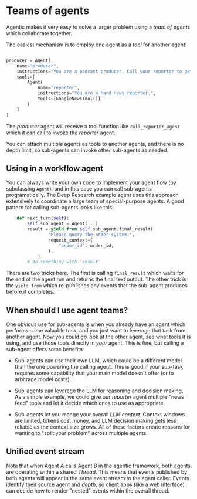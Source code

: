 # Teams of agents

Agentic makes it very easy to solve a larger problem using a _team of agents_ which
collaborate together.

The easiest mechanism is to employ one agent as a _tool_ for another agent:

```python

producer = Agent(
    name="producer",
    instructions="You are a podcast producer. Call your reporter to get the news report.",
    tools=[
        Agent(
            name="reporter",
            instructions="You are a hard news reporter.",
            tools=[GoogleNewsTool()]
        )
    ]
)
```

The _producer_ agent will receive a tool function like `call_reporter_agent` which it
can call to invoke the _reporter_ agent.

You can attach multiple agents as tools to another agents, and there is no depth limit,
so sub-agents can invoke other sub-agents as needed.

## Using in a workflow agent

You can always write your own code to implement your agent flow (by subclassing `Agent`), and 
in this case you can call sub-agents programatically. The Deep Research example agent 
uses this approach extensively to coordinate a large team of special-purpose agents. 
A good pattern for calling sub-agents looks like this:

```python
    def next_turn(self):
        self.sub_agent = Agent(...)
        result = yield from self.sub_agent.final_result(
                "Please query the order system.",
                request_context={
                    "order_id": order_id, 
                },
            )
        # do something with 'result'
```
There are two tricks here. The first is calling `final_result` which waits for the end of the
agent run and returns the final text output. The other trick is the `yield from` which
re-publishes any events that the sub-agent produces before it completes.


## When should I use agent teams?

One obvious use for sub-agents is when you already have an agent which performs some valuable
task, and you just want to leverage that task from another agent. Now you could go look
at the other agent, see what tools it is using, and use those tools directly in _your_ agent.
This is fine, but calling a sub-agent offers some benefits:

- Sub-agents can use their own LLM, which could be a different model than the one powering
the calling agent. This is good if your sub-task requires some capability that your main
model doesn't offer (or to arbitrage model costs).

- Sub-agents can leverage the LLM for reasoning and decision making. As a simple example,
we could give our _reporter_ agent multiple "news feed" tools and let it decide which ones to 
use as appropriate. 

- Sub-agents let you mange your overall _LLM context_. Context windows are limited, tokens
cost money, and LLM decision making gets less reliable as the context size grows. All of these
factors create reasons for wanting to "split your problem" across multiple agents.

## Unified event stream

Note that when Agent A calls Agent B in the agentic framework, both agents are operating within
a shared _Thread_. This means that events published by both agents will appear in the same event
stream to the agent caller. Events identify their source agent and _depth_, so client apps
(like a web interface) can decide how to render "nested" events within the overall thread.
